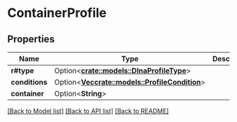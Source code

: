 # ContainerProfile

## Properties

Name | Type | Description | Notes
------------ | ------------- | ------------- | -------------
**r#type** | Option<[**crate::models::DlnaProfileType**](DlnaProfileType.md)> |  | [optional]
**conditions** | Option<[**Vec<crate::models::ProfileCondition>**](ProfileCondition.md)> |  | [optional]
**container** | Option<**String**> |  | [optional]

[[Back to Model list]](../README.md#documentation-for-models) [[Back to API list]](../README.md#documentation-for-api-endpoints) [[Back to README]](../README.md)


